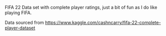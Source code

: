 FIFA 22 Data set with complete player ratings, just a bit of fun as I do like playing FIFA.

Data sourced from <https://www.kaggle.com/cashncarry/fifa-22-complete-player-dataset> 
